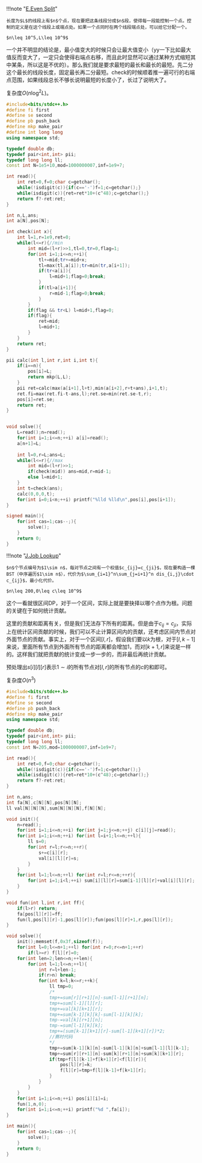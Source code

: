 !!!note "[E.Even Split](https://codeforces.com/contest/1666/problem/E)"

    长度为$L$的线段上有$n$个点，现在要把这条线段分成$n$段，使得每一段能控制一个点。控制的定义是在这个线段上或端点处。如果一个点同时在两个线段端点处，可以给它分配一个。

    $n\leq 10^5,L\leq 10^9$

一个并不明显的结论是，最小值变大的时候只会让最大值变小（yy一下比如最大值反而变大了，一定只会使得右端点右移，而且此时显然可以通过某种方式缩短其中某条，所以这是不优的）。那么我们就是要求最短的最长和最长的最短。先二分这个最长的线段长度，固定最长再二分最短。check的时候顺着推一遍可行的右端点范围，如果线段总长不够长说明最短的长度小了，长过了说明大了。

复杂度$O(n\log^2L)$。

```cpp
#include<bits/stdc++.h>
#define fi first
#define se second
#define pb push_back
#define mkp make_pair
#define int long long
using namespace std;

typedef double db;
typedef pair<int,int> pii;
typedef long long ll;
const int N=1e5+10,mod=1000000007,inf=1e9+7;

int read(){
    int ret=0,f=0;char c=getchar();
    while(!isdigit(c)){if(c=='-')f=1;c=getchar();}
    while(isdigit(c)){ret=ret*10+(c^48);c=getchar();}
    return f?-ret:ret;
}

int n,L,ans;
int a[N],pos[N];

int check(int x){
    int l=1,r=1e9,ret=0;
    while(l<=r){//min
        int mid=(l+r)>>1,tl=0,tr=0,flag=1;
        for(int i=1;i<=n;++i){
            tl+=mid;tr+=mid+x;
            tl=max(tl,a[i]);tr=min(tr,a[i+1]);
            if(tr<a[i]){
                l=mid+1;flag=0;break;
            }
            if(tl>a[i+1]){
                r=mid-1;flag=0;break;
            }
        }
        if(flag && tr<L) l=mid+1,flag=0;
        if(flag){
            ret=mid;
            l=mid+1;
        }
    }
    return ret;
}

pii calc(int l,int r,int i,int t){
    if(i==n){
        pos[i]=L;
        return mkp(L,L);
    }
    pii ret=calc(max(a[i+1],l+t),min(a[i+2],r+t+ans),i+1,t);
    ret.fi=max(ret.fi-t-ans,l);ret.se=min(ret.se-t,r);
    pos[i]=ret.se;
    return ret;
}


void solve(){
    L=read();n=read();
    for(int i=1;i<=n;++i) a[i]=read();
    a[n+1]=L;
    
    int l=0,r=L;ans=L;
    while(l<=r){//max
        int mid=(l+r)>>1;
        if(check(mid)) ans=mid,r=mid-1;
        else l=mid+1;
    }
    int t=check(ans);
    calc(0,0,0,t);
    for(int i=0;i<n;++i) printf("%lld %lld\n",pos[i],pos[i+1]);
}

signed main(){
    for(int cas=1;cas--;){
        solve();
    }
    return 0;
}

```



!!!note "[J.Job Lookup](https://codeforces.com/contest/1666/problem/J)"

    $n$个节点编号为$1\sim n$，每对节点之间有一个权值$c_{ij}=c_{ji}$，现在要构造一棵BST（中序遍历$1\sim n$），代价为$\sum_{i=1}^n\sum_{j=i+1}^n dis_{i,j}\cdot c_{ij}$，最小化代价。

    $n\leq 200,0\leq c\leq 10^9$



这个一看就很区间DP，对于一个区间，实际上就是要抉择以哪个点作为根。问题的关键在于如何统计贡献。

这里的贡献和距离有关，但是我们无法存下所有的距离。但是由于$c_{ij}=c_{ji}$，实际上在统计区间贡献的时候，我们可以不止计算区间内的贡献，还考虑区间内节点对外面节点的贡献。事实上，对于一个区间$[l,r]$，假设我们要以$k$为根，对于$[l,k-1]$来说，里面所有节点到外面所有节点的距离都会增加1，而对$[k+1,r]$来说是一样的。这样我们就把贡献的统计变成一步一步的，而非最后再统计贡献。

预处理出$s[i][l][r]$表示$1\sim i$的所有节点对$[l,r]$的所有节点的$c$的和即可。

复杂度$O(n^3)$

```cpp
#include<bits/stdc++.h>
#define fi first
#define se second
#define pb push_back
#define mkp make_pair
using namespace std;

typedef double db;
typedef pair<int,int> pii;
typedef long long ll;
const int N=205,mod=1000000007,inf=1e9+7;

int read(){
    int ret=0,f=0;char c=getchar();
    while(!isdigit(c)){if(c=='-')f=1;c=getchar();}
    while(isdigit(c)){ret=ret*10+(c^48);c=getchar();}
    return f?-ret:ret;
}

int n,ans;
int fa[N],c[N][N],pos[N][N];
ll val[N][N][N],sum[N][N][N],f[N][N];

void init(){
    n=read();
    for(int i=1;i<=n;++i) for(int j=1;j<=n;++j) c[i][j]=read();
    for(int i=1;i<=n;++i) for(int l=i+1;l<=n;++l){
        ll s=0;
        for(int r=l;r<=n;++r){
            s+=c[i][r];
            val[i][l][r]=s;
        }
    }
    for(int l=1;l<=n;++l) for(int r=l;r<=n;++r){
        for(int i=1;i<l;++i) sum[i][l][r]=sum[i-1][l][r]+val[i][l][r];
    }
}

void fun(int l,int r,int ff){
    if(l>r) return;
    fa[pos[l][r]]=ff;
    fun(l,pos[l][r]-1,pos[l][r]);fun(pos[l][r]+1,r,pos[l][r]);
}

void solve(){
    init();memset(f,0x3f,sizeof(f));
    for(int l=0;l<=n+1;++l) for(int r=0;r<=n+1;++r)
        if(l>=r) f[l][r]=0;
    for(int len=2;len<=n;++len){
        for(int l=1;l<=n;++l){
            int r=l+len-1;
            if(r>n) break;
            for(int k=l;k<=r;++k){
                ll tmp=0;
                /*
                tmp+=sum[r][r+1][n]-sum[l-1][r+1][n];
                tmp+=sum[l-1][l][r];
                tmp+=val[k][k+1][r];
                tmp+=sum[k-1][k][k]-sum[l-1][k][k];
                tmp-=val[k][r+1][n];
                tmp-=sum[l-1][k][k];
                tmp+=(sum[k-1][k+1][r]-sum[l-1][k+1][r])*2;
                //赛时代码
                */
                tmp+=sum[k-1][k][n]-sum[l-1][k][n]+sum[l-1][l][k-1];
                tmp+=sum[r][r+1][n]-sum[k][r+1][n]+sum[k][k+1][r];
                if(tmp+f[l][k-1]+f[k+1][r]<f[l][r]){
                    pos[l][r]=k;
                    f[l][r]=tmp+f[l][k-1]+f[k+1][r];
                }
            }
        }
    }
    for(int i=1;i<=n;++i) pos[i][i]=i;
    fun(1,n,0);
    for(int i=1;i<=n;++i) printf("%d ",fa[i]);
}

int main(){
    for(int cas=1;cas--;){
        solve();
    }
    return 0;
}

```

